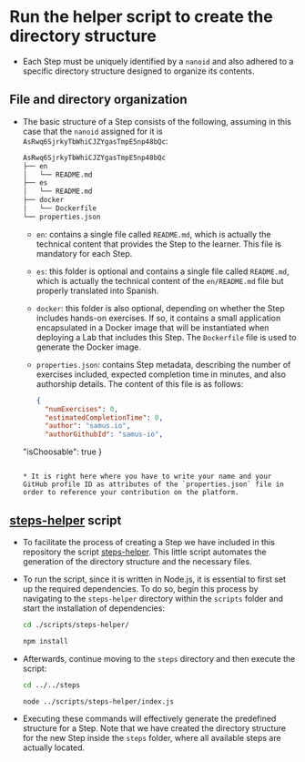 # Run the helper script to create the directory structure

* Each Step must be uniquely identified by a `nanoid` and also adhered to a specific directory structure designed to organize its contents.

## File and directory organization

* The basic structure of a Step consists of the following, assuming in this case that the `nanoid` assigned for it is `AsRwq6SjrkyTbWhiCJZYgasTmpE5np48bQc`:

  ```markdown
  AsRwq6SjrkyTbWhiCJZYgasTmpE5np48bQc
  ├── en
  │   └── README.md
  ├── es
  │   └── README.md
  ├── docker
  │   └── Dockerfile
  └── properties.json
  ```

  * `en`: contains a single file called `README.md`, which is actually the technical content that provides the Step to the learner. This file is mandatory for each Step.
  * `es`: this folder is optional and contains a single file called `README.md`, which is actually the technical content of the `en/README.md` file but properly translated into Spanish.
  * `docker`: this folder is also optional, depending on whether the Step includes hands-on exercises. If so, it contains a small application encapsulated in a Docker image that will be instantiated when deploying a Lab that includes this Step. The `Dockerfile` file is used to generate the Docker image.
  * `properties.json`: contains Step metadata, describing the number of exercises included, expected completion time in minutes, and also authorship details. The content of this file is as follows:

    ```json
    {
      "numExercises": 0,
      "estimatedCompletionTime": 0,
      "author": "samus.io",
      "authorGithubId": "samus-io",
  "isChoosable": true
    }
    ```

    * It is right here where you have to write your name and your GitHub profile ID as attributes of the `properties.json` file in order to reference your contribution on the platform.

## [steps-helper][1] script

* To facilitate the process of creating a Step we have included in this repository the script [steps-helper][1]. This little script automates the generation of the directory structure and the necessary files.
* To run the script, since it is written in Node.js, it is essential to first set up the required dependencies. To do so, begin this process by navigating to the `steps-helper` directory within the `scripts` folder and start the installation of dependencies:

  ```bash
  cd ./scripts/steps-helper/
  ```

  ```bash
  npm install
  ```

* Afterwards, continue moving to the `steps` directory and then execute the script:

  ```bash
  cd ../../steps
  ```

  ```bash
  node ../scripts/steps-helper/index.js
  ```

* Executing these commands will effectively generate the predefined structure for a Step. Note that we have created the directory structure for the new Step inside the `steps` folder, where all available steps are actually located.

[1]: /scripts/steps-helper/
